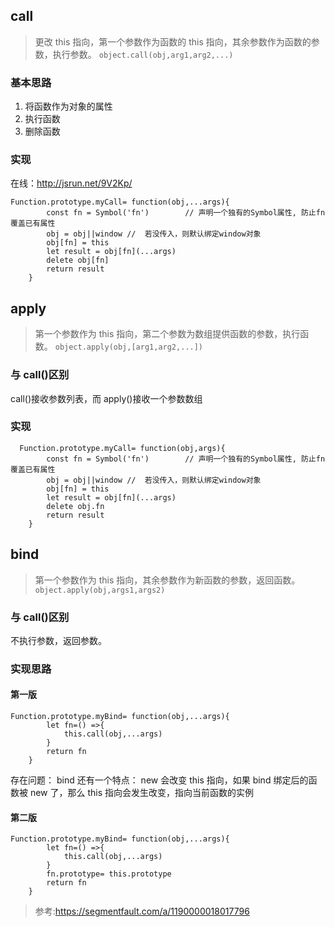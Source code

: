 ## call

> 更改 this 指向，第一个参数作为函数的 this 指向，其余参数作为函数的参数，执行参数。
> `object.call(obj,arg1,arg2,...)`

### 基本思路

1. 将函数作为对象的属性
2. 执行函数
3. 删除函数

### 实现

在线：http://jsrun.net/9V2Kp/

```
Function.prototype.myCall= function(obj,...args){
        const fn = Symbol('fn')        // 声明一个独有的Symbol属性, 防止fn覆盖已有属性
        obj = obj||window //  若没传入，则默认绑定window对象
        obj[fn] = this
        let result = obj[fn](...args)
        delete obj[fn]
        return result
    }
```

## apply

> 第一个参数作为 this 指向，第二个参数为数组提供函数的参数，执行函数。
> `object.apply(obj,[arg1,arg2,...])`

### 与 call()区别

call()接收参数列表，而 apply()接收一个参数数组

### 实现

```
  Function.prototype.myCall= function(obj,args){
        const fn = Symbol('fn')        // 声明一个独有的Symbol属性, 防止fn覆盖已有属性
        obj = obj||window //  若没传入，则默认绑定window对象
        obj[fn] = this
        let result = obj[fn](...args)
        delete obj.fn
        return result
    }
```

## bind

> 第一个参数作为 this 指向，其余参数作为新函数的参数，返回函数。
> `object.apply(obj,args1,args2)`

### 与 call()区别

不执行参数，返回参数。

### 实现思路

#### 第一版

```
Function.prototype.myBind= function(obj,...args){
        let fn=() =>{
            this.call(obj,...args)
        }
        return fn
    }
```

存在问题：
bind 还有一个特点： new 会改变 this 指向，如果 bind 绑定后的函数被 new 了，那么 this 指向会发生改变，指向当前函数的实例

#### 第二版

```
Function.prototype.myBind= function(obj,...args){
        let fn=() =>{
            this.call(obj,...args)
        }
        fn.prototype= this.prototype
        return fn
    }
```

> 参考:https://segmentfault.com/a/1190000018017796